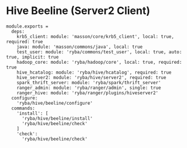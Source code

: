 
# Hive Beeline (Server2 Client)

    module.exports =
      deps:
        krb5_client: module: 'masson/core/krb5_client', local: true, required: true
        java: module: 'masson/commons/java', local: true
        test_user: module: 'ryba/commons/test_user', local: true, auto: true, implicit: true
        hadoop_core: module: 'ryba/hadoop/core', local: true, required: true
        hive_hcatalog: module: 'ryba/hive/hcatalog', required: true
        hive_server2: module: 'ryba/hive/server2', required: true
        spark_thrift_server: module: 'ryba/spark/thrift_server'
        ranger_admin: module: 'ryba/ranger/admin', single: true
        ranger_hive: module: 'ryba/ranger/plugins/hiveserver2'
      configure:
        'ryba/hive/beeline/configure'
      commands:
        'install': [
          'ryba/hive/beeline/install'
          'ryba/hive/beeline/check'
        ]
        'check':
          'ryba/hive/beeline/check'
